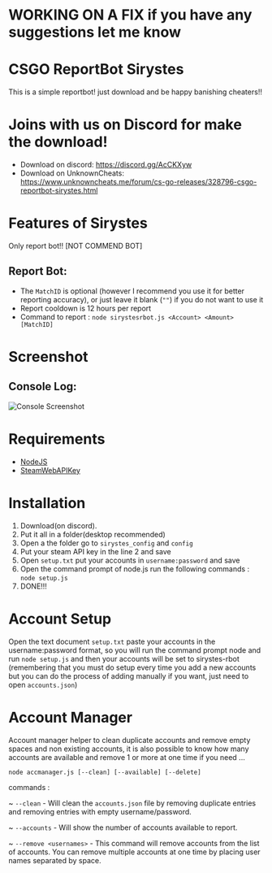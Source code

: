 # WORKING ON A FIX if you have any suggestions let me know

# CSGO ReportBot Sirystes

This is a simple reportbot! just download and be happy banishing cheaters!!

# Joins with us on Discord for make the download!

- Download on discord: https://discord.gg/AcCKXyw
- Download on UnknownCheats: https://www.unknowncheats.me/forum/cs-go-releases/328796-csgo-reportbot-sirystes.html

# Features of Sirystes

Only report bot!! [NOT COMMEND BOT]


## Report Bot:

- The `MatchID` is optional (however I recommend you use it for better reporting accuracy), or just leave it blank (` "" `) if you do not want to use it
- Report cooldown is 12 hours per report
- Command to report : `node sirystesrbot.js <Account> <Amount> [MatchID]`

# Screenshot

## Console Log:

![Console Screenshot](./eB6cZqL.gif)

# Requirements

- [NodeJS](https://nodejs.org/)
- [SteamWebAPIKey](https://steamcommunity.com/dev/apikey)

# Installation

1. Download(on discord).
2. Put it all in a folder(desktop recommended)
3. Open a the folder go to `sirystes_config` and `config`
4. Put your steam API key in the line 2 and save
5. Open `setup.txt` put your accounts in `username:password` and save
6. Open the command prompt of node.js run the following commands : `node setup.js`
7. DONE!!!


# Account Setup

Open the text document `setup.txt` paste your accounts in the username:password format, so you will run the command prompt node and run
`node setup.js` and then your accounts will be set to sirystes-rbot (remembering that you must do setup every time you add a new accounts but you can do the process of adding manually if you want, just need to open `accounts.json`)


# Account Manager

Account manager helper to clean duplicate accounts and remove empty spaces and non existing accounts, it is also possible to know how many accounts are available and remove 1 or more at one time if you need ...

`node accmanager.js [--clean] [--available] [--delete]`

commands :

~ `--clean` - Will clean the `accounts.json` file by removing duplicate entries and removing entries with empty username/password.

~ `--accounts` - Will show the number of accounts available to report.

~ `--remove <usernames>` - This command will remove accounts from the list of accounts. You can remove multiple accounts at one time by placing user names separated by space.
